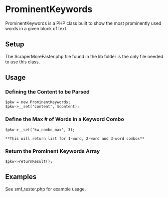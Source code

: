ProminentKeywords
=============

ProminentKeywords is a PHP class built to show the most prominently used words in a given block of text.

Setup
-----

The ScraperMoreFaster.php file found in the lib folder is the only file needed to use this class.

Usage
-----

### Defining the Content to be Parsed

	$pkw = new ProminentKeywords;
	$pkw->__set('content', $content);

### Define the Max # of Words in a Keyword Combo

	$pkw->__set('kw_combo_max', 3);

	**This will return list for 1-word, 2-word and 3-word combos**

### Return the Prominent Keywords Array

	$pkw->returnResult();

Examples
--------

See smf_tester.php for example usage.